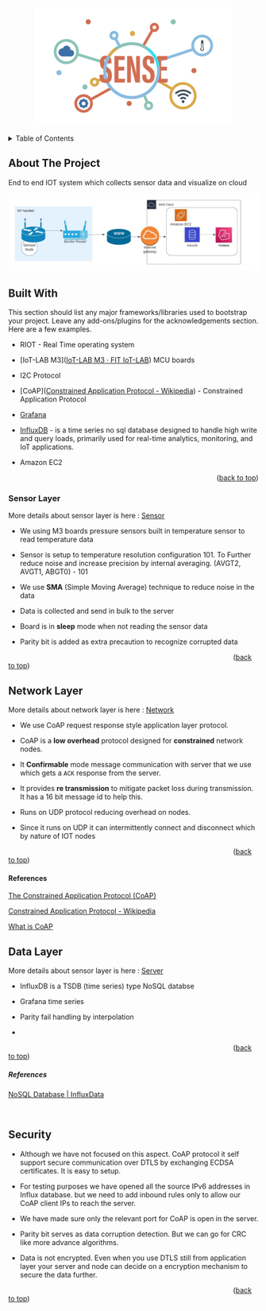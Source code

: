 <a name="readme-top"></a>

<p align="center">
  <img src="./images/logo_Logo.png" width="400"/>
</p>

<!-- TABLE OF CONTENTS -->

<details>
  <summary>Table of Contents</summary>
  <ol>
    <li>
      <a href="#about-the-project">About The Project</a>
      <ul>
        <li><a href="#built-with">Built With</a></li>
      </ul>
    </li>
    <li>
      <a href="#getting-started">Getting Started</a>
      <ul>
        <li><a href="#prerequisites">Prerequisites</a></li>
        <li><a href="#installation">Installation</a></li>
      </ul>
    </li>
    <li><a href="#usage">Usage</a></li>
    <li><a href="#roadmap">Roadmap</a></li>
    <li><a href="#contributing">Contributing</a></li>
    <li><a href="#license">License</a></li>
    <li><a href="#contact">Contact</a></li>
    <li><a href="#acknowledgments">Acknowledgments</a></li>
  </ol>
</details>

<!-- ABOUT THE PROJECT -->

## About The Project

End to end IOT system which collects sensor data and visualize on cloud

![High Level Architecture](./images/architecture.jpeg)

<!-- BUILT WITH -->

## Built With

This section should list any major frameworks/libraries used to bootstrap your project. Leave any add-ons/plugins for the acknowledgements section. Here are a few examples.

* RIOT - Real Time operating system

* [IoT-LAB M3]([IoT-LAB M3 · FIT IoT-LAB](https://www.iot-lab.info/docs/boards/iot-lab-m3/)) MCU boards

* I2C  Protocol

* [CoAP]([Constrained Application Protocol - Wikipedia](https://en.wikipedia.org/wiki/Constrained_Application_Protocol)) - Constrained Application Protocol

* [Grafana](https://grafana.com/)

* [InfluxDB](https://www.influxdata.com/glossary/nosql-database/) - is a time series no sql database designed to handle high write and query loads, primarily used for real-time analytics, monitoring, and IoT applications.

* Amazon EC2
  
  <p align="right">(<a href="#readme-top">back to top</a>)</p>

### Sensor Layer

More details about sensor layer is here :  [Sensor](./docs/SENSOR,md)

- We using M3 boards pressure sensors built in temperature sensor to read temperature data

- Sensor is setup to temperature resolution configuration 101. To Further reduce noise and increase precision by internal averaging. (AVGT2, AVGT1, ABGT0) - 101

- We use **SMA** (Simple Moving Average) technique to reduce noise in the data

- Data is collected and send in bulk to the server

- Board is in **sleep** mode when not reading the sensor data

- Parity bit is added as extra precaution to recognize corrupted data

                                                                                                                   ([back to top](#readme-top))

## Network Layer

More details about network layer is here : [Network](./docs/NETWORK,md)

- We use CoAP request response style application layer protocol.

- CoAP is a **low overhead** protocol designed for **constrained** network nodes.

- It **Confirmable** mode message communication with server that we use which gets a `ACK` response from the server.

- It provides **re transmission** to mitigate packet loss during transmission. It has a 16 bit message id to help this.

- Runs on UDP protocol reducing overhead on nodes.

- Since it runs on UDP it can intermittently connect and disconnect which by nature of IOT nodes

                                                                                                                   ([back to top](#readme-top))

#### References

[The Constrained Application Protocol (CoAP)](https://datatracker.ietf.org/doc/html/rfc7252)

[Constrained Application Protocol - Wikipedia](https://en.wikipedia.org/wiki/Constrained_Application_Protocol)

[What is CoAP](https://www.radware.com/security/ddos-knowledge-center/ddospedia/coap/)

## Data Layer

More details about sensor layer is here : [Server](./docs/SERVER,md)

- InfluxDB is a TSDB (time series) type NoSQL databse

- Grafana time series

- Parity fail handling by interpolation

- 

                                                                                                                   ([back to top](#readme-top))

##### References

[NoSQL Database | InfluxData](https://www.influxdata.com/glossary/nosql-database/)

   

## Security

- Although we have not focused on this aspect. CoAP protocol it self support secure communication over DTLS by exchanging ECDSA certificates. It is easy to setup.

- For testing purposes we have opened all the source IPv6 addresses in Influx database. but we need to add inbound rules only to allow our CoAP client IPs to reach the server.

- We have made sure only the relevant port for CoAP is open in the server.

- Parity bit serves as data corruption detection. But we can go for CRC like more advance algorithms.

- Data is not encrypted. Even when you use DTLS still from application layer your server and node can decide on a encryption mechanism to secure the data further.

                                                                                                                   ([back to top](#readme-top))
